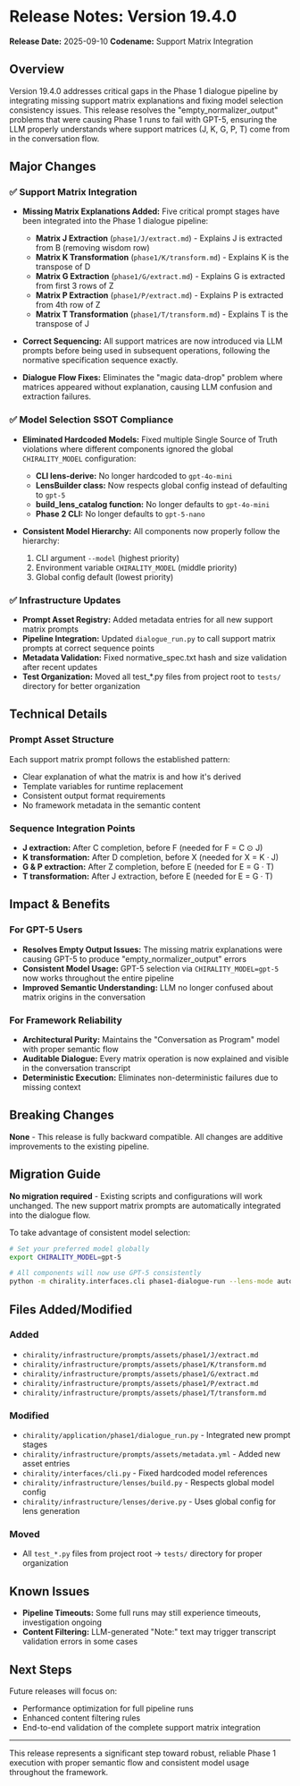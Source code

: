 # Release Notes: Version 19.4.0

**Release Date:** 2025-09-10
**Codename:** Support Matrix Integration

## Overview

Version 19.4.0 addresses critical gaps in the Phase 1 dialogue pipeline by integrating missing support matrix explanations and fixing model selection consistency issues. This release resolves the "empty_normalizer_output" problems that were causing Phase 1 runs to fail with GPT-5, ensuring the LLM properly understands where support matrices (J, K, G, P, T) come from in the conversation flow.

## Major Changes

### ✅ **Support Matrix Integration**

- **Missing Matrix Explanations Added:** Five critical prompt stages have been integrated into the Phase 1 dialogue pipeline:
  - **Matrix J Extraction** (`phase1/J/extract.md`) - Explains J is extracted from B (removing wisdom row)
  - **Matrix K Transformation** (`phase1/K/transform.md`) - Explains K is the transpose of D  
  - **Matrix G Extraction** (`phase1/G/extract.md`) - Explains G is extracted from first 3 rows of Z
  - **Matrix P Extraction** (`phase1/P/extract.md`) - Explains P is extracted from 4th row of Z
  - **Matrix T Transformation** (`phase1/T/transform.md`) - Explains T is the transpose of J

- **Correct Sequencing:** All support matrices are now introduced via LLM prompts before being used in subsequent operations, following the normative specification sequence exactly.

- **Dialogue Flow Fixes:** Eliminates the "magic data-drop" problem where matrices appeared without explanation, causing LLM confusion and extraction failures.

### ✅ **Model Selection SSOT Compliance**

- **Eliminated Hardcoded Models:** Fixed multiple Single Source of Truth violations where different components ignored the global `CHIRALITY_MODEL` configuration:
  - **CLI lens-derive:** No longer hardcoded to `gpt-4o-mini`
  - **LensBuilder class:** Now respects global config instead of defaulting to `gpt-5`
  - **build_lens_catalog function:** No longer defaults to `gpt-4o-mini`
  - **Phase 2 CLI:** No longer defaults to `gpt-5-nano`

- **Consistent Model Hierarchy:** All components now properly follow the hierarchy:
  1. CLI argument `--model` (highest priority)
  2. Environment variable `CHIRALITY_MODEL` (middle priority)  
  3. Global config default (lowest priority)

### ✅ **Infrastructure Updates**

- **Prompt Asset Registry:** Added metadata entries for all new support matrix prompts
- **Pipeline Integration:** Updated `dialogue_run.py` to call support matrix prompts at correct sequence points
- **Metadata Validation:** Fixed normative_spec.txt hash and size validation after recent updates
- **Test Organization:** Moved all test_*.py files from project root to `tests/` directory for better organization

## Technical Details

### Prompt Asset Structure
Each support matrix prompt follows the established pattern:
- Clear explanation of what the matrix is and how it's derived
- Template variables for runtime replacement
- Consistent output format requirements
- No framework metadata in the semantic content

### Sequence Integration Points
- **J extraction:** After C completion, before F (needed for F = C ⊙ J)
- **K transformation:** After D completion, before X (needed for X = K · J)  
- **G & P extraction:** After Z completion, before E (needed for E = G · T)
- **T transformation:** After J extraction, before E (needed for E = G · T)

## Impact & Benefits

### For GPT-5 Users
- **Resolves Empty Output Issues:** The missing matrix explanations were causing GPT-5 to produce "empty_normalizer_output" errors
- **Consistent Model Usage:** GPT-5 selection via `CHIRALITY_MODEL=gpt-5` now works throughout the entire pipeline
- **Improved Semantic Understanding:** LLM no longer confused about matrix origins in the conversation

### For Framework Reliability  
- **Architectural Purity:** Maintains the "Conversation as Program" model with proper semantic flow
- **Auditable Dialogue:** Every matrix operation is now explained and visible in the conversation transcript
- **Deterministic Execution:** Eliminates non-deterministic failures due to missing context

## Breaking Changes

**None** - This release is fully backward compatible. All changes are additive improvements to the existing pipeline.

## Migration Guide

**No migration required** - Existing scripts and configurations will work unchanged. The new support matrix prompts are automatically integrated into the dialogue flow.

To take advantage of consistent model selection:
```bash
# Set your preferred model globally
export CHIRALITY_MODEL=gpt-5

# All components will now use GPT-5 consistently
python -m chirality.interfaces.cli phase1-dialogue-run --lens-mode auto --out runs/latest
```

## Files Added/Modified

### Added
- `chirality/infrastructure/prompts/assets/phase1/J/extract.md`
- `chirality/infrastructure/prompts/assets/phase1/K/transform.md` 
- `chirality/infrastructure/prompts/assets/phase1/G/extract.md`
- `chirality/infrastructure/prompts/assets/phase1/P/extract.md`
- `chirality/infrastructure/prompts/assets/phase1/T/transform.md`

### Modified
- `chirality/application/phase1/dialogue_run.py` - Integrated new prompt stages
- `chirality/infrastructure/prompts/assets/metadata.yml` - Added new asset entries
- `chirality/interfaces/cli.py` - Fixed hardcoded model references
- `chirality/infrastructure/lenses/build.py` - Respects global model config
- `chirality/infrastructure/lenses/derive.py` - Uses global config for lens generation

### Moved
- All `test_*.py` files from project root → `tests/` directory for proper organization

## Known Issues

- **Pipeline Timeouts:** Some full runs may still experience timeouts, investigation ongoing
- **Content Filtering:** LLM-generated "Note:" text may trigger transcript validation errors in some cases

## Next Steps

Future releases will focus on:
- Performance optimization for full pipeline runs
- Enhanced content filtering rules
- End-to-end validation of the complete support matrix integration

---

This release represents a significant step toward robust, reliable Phase 1 execution with proper semantic flow and consistent model usage throughout the framework.